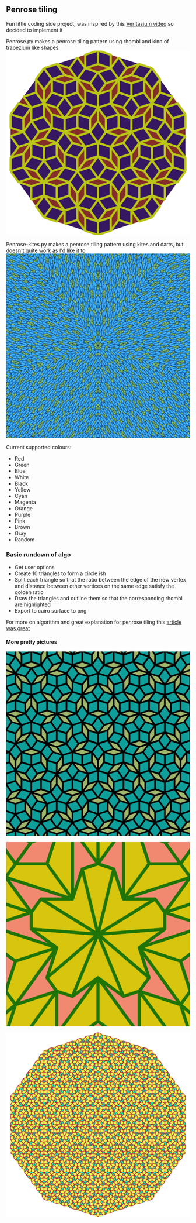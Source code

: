 ## Penrose tiling

Fun little coding side project, was inspired by this [Veritasium video](https://www.youtube.com/watch?v=48sCx-wBs34) so decided to implement it

Penrose.py makes a penrose tiling pattern using rhombi and kind of trapezium like shapes ![see here](example9.png)

Penrose-kites.py makes a penrose tiling pattern using kites and darts, but doesn't quite work as I'd like it to 
![see here](example11.png)

Current supported colours:
- Red
- Green
- Blue
- White
- Black
- Yellow
- Cyan
- Magenta
- Orange
- Purple
- Pink
- Brown
- Gray
- Random

### Basic rundown of algo
- Get user options
- Create 10 triangles to form a circle ish
- Split each triangle so that the ratio between the edge of the new vertex and distance between other vertices on the same edge satisfy the golden ratio
- Draw the triangles and outline them so that the corresponding rhombi are highlighted
- Export to cairo surface to png 

For more on algorithm and great explanation for penrose tiling this [article was great](https://preshing.com/20110831/penrose-tiling-explained/)

#### More pretty pictures
![example7.png](example7.png)

![example10.png](example10.png)

![example12.png](example12.png)